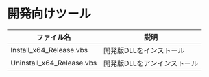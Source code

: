 ﻿# 開発向けツール

|ファイル名|説明|
|--|--|
|Install_x64_Release.vbs|開発版DLLをインストール|
|Uninstall_x64_Release.vbs|開発版DLLをアンインストール|

